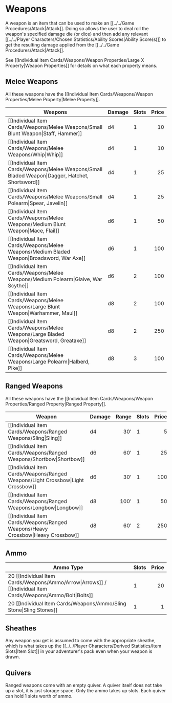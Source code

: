 # Weapons

A weapon is an item that can be used to make an [[../../Game Procedures/Attack|Attack]]. Doing so allows the user to deal roll the weapon's specified damage die (or dice) and then add any relevant [[../../Player Characters/Chosen Statistics/Ability Scores|Ability Score(s)]] to get the resulting damage applied from the [[../../Game Procedures/Attack|Attack]].

See [[Individual Item Cards/Weapons/Weapon Properties/Large X Property|Weapon Properties]] for details on what each property means.
## Melee Weapons

All these weapons have the [[Individual Item Cards/Weapons/Weapon Properties/Melee Property|Melee Property]].

| Weapons                                                                                          | Damage | Slots | Price |
| ------------------------------------------------------------------------------------------------ | ------ | ----- | ----: |
| [[Individual Item Cards/Weapons/Melee Weapons/Small Blunt Weapon\|Staff, Hammer]]                | d4     | 1     |    10 |
| [[Individual Item Cards/Weapons/Melee Weapons/Whip\|Whip]]                                       | d4     | 1     |    10 |
| [[Individual Item Cards/Weapons/Melee Weapons/Small Bladed Weapon\|Dagger, Hatchet, Shortsword]] | d4     | 1     |    25 |
| [[Individual Item Cards/Weapons/Melee Weapons/Small Polearm\|Spear, Javelin]]                    | d4     | 1     |    25 |
| [[Individual Item Cards/Weapons/Melee Weapons/Medium Blunt Weapon\|Mace, Flail]]                 | d6     | 1     |    50 |
| [[Individual Item Cards/Weapons/Melee Weapons/Medium Bladed Weapon\|Broadsword, War Axe]]        | d6     | 1     |   100 |
| [[Individual Item Cards/Weapons/Melee Weapons/Medium Polearm\|Glaive, War Scythe]]               | d6     | 2     |   100 |
| [[Individual Item Cards/Weapons/Melee Weapons/Large Blunt Weapon\|Warhammer, Maul]]              | d8     | 2     |   100 |
| [[Individual Item Cards/Weapons/Melee Weapons/Large Bladed Weapon\|Greatsword, Greataxe]]        | d8     | 2     |   250 |
| [[Individual Item Cards/Weapons/Melee Weapons/Large Polearm\|Halberd, Pike]]                     | d8     | 3     |   100 |
## Ranged Weapons

All these weapons have the [[Individual Item Cards/Weapons/Weapon Properties/Ranged Property|Ranged Property]].

| Weapon                                                                          | Damage | Range | Slots | Price |
| ------------------------------------------------------------------------------- | ------ | ----: | ----- | ----: |
| [[Individual Item Cards/Weapons/Ranged Weapons/Sling\|Sling]]                   | d4     |   30' | 1     |     5 |
| [[Individual Item Cards/Weapons/Ranged Weapons/Shortbow\|Shortbow]]             | d6     |   60' | 1     |    25 |
| [[Individual Item Cards/Weapons/Ranged Weapons/Light Crossbow\|Light Crossbow]] | d6     |   30' | 1     |   100 |
| [[Individual Item Cards/Weapons/Ranged Weapons/Longbow\|Longbow]]               | d8     |  100' | 1     |    50 |
| [[Individual Item Cards/Weapons/Ranged Weapons/Heavy Crossbow\|Heavy Crossbow]] | d8     |   60' | 2     |   250 |
## Ammo

| Ammo Type                                                                                                    | Slots | Price |
| ------------------------------------------------------------------------------------------------------------ | ----- | ----: |
| 20 [[Individual Item Cards/Weapons/Ammo/Arrow\|Arrows]] / [[Individual Item Cards/Weapons/Ammo/Bolt\|Bolts]] | 1     |    20 |
| 20 [[Individual Item Cards/Weapons/Ammo/Sling Stone\|Sling Stones]]                                          | 1     |     1 |
## Sheathes
Any weapon you get is assumed to come with the appropriate sheathe, which is what takes up the [[../../Player Characters/Derived Statistics/Item Slots|Item Slot]] in your adventurer's pack even when your weapon is drawn.

## Quivers
Ranged weapons come with an empty quiver. A quiver itself does not take up a slot, it is just storage space. Only the ammo takes up slots. Each quiver can hold 1 slots worth of ammo.